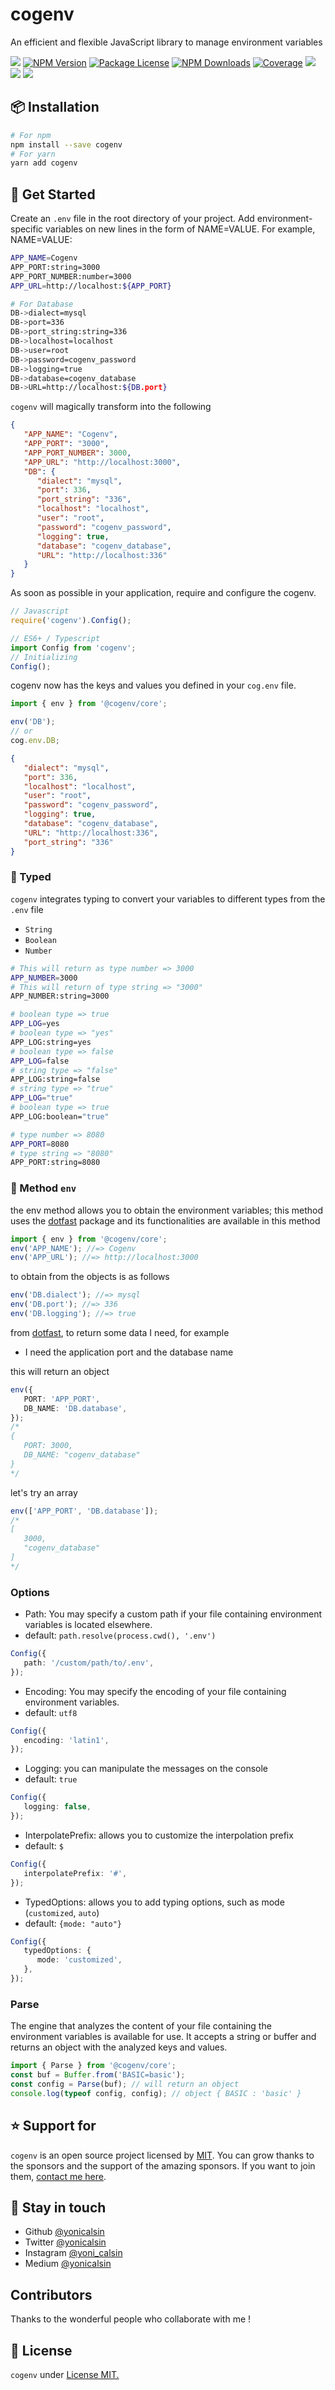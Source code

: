 # cogenv

An efficient and flexible JavaScript library to manage environment variables

<a href="https://github.com/yonicalsin/cogenv"><img src="https://img.shields.io/spiget/stars/1000?color=brightgreen&label=Star&logo=github" /></a>
<a href="https://www.npmjs.com/cogenv" target="_blank">
<img src="https://img.shields.io/npm/v/cogenv" alt="NPM Version" /></a>
<a href="https://www.npmjs.com/cogenv" target="_blank">
<img src="https://img.shields.io/npm/l/cogenv" alt="Package License" /></a>
<a href="https://www.npmjs.com/cogenv" target="_blank">
<img src="https://img.shields.io/npm/dm/cogenv" alt="NPM Downloads" /></a>
<a href="https://github.com/yonicalsin/cogenv" target="_blank">
<img src="https://s3.amazonaws.com/assets.coveralls.io/badges/coveralls_95.svg" alt="Coverage" /></a>
<a href="https://github.com/yonicalsin/cogenv"><img src="https://img.shields.io/badge/Github%20Page-cogenv-yellow?style=flat-square&logo=github" /></a>
<a href="https://github.com/yonicalsin"><img src="https://img.shields.io/badge/Author-Yoni%20Calsin-blueviolet?style=flat-square&logo=appveyor" /></a>
<a href="https://twitter.com/yonicalsin" target="_blank">
<img src="https://img.shields.io/twitter/follow/yonicalsin.svg?style=social&label=Follow"></a>

## 📦 Installation

```bash
# For npm
npm install --save cogenv
# For yarn
yarn add cogenv
```

## 🚀 Get Started

Create an `.env` file in the root directory of your project. Add environment-specific variables on new lines in the form of NAME=VALUE. For example, NAME=VALUE:

```bash
APP_NAME=Cogenv
APP_PORT:string=3000
APP_PORT_NUMBER:number=3000
APP_URL=http://localhost:${APP_PORT}

# For Database
DB->dialect=mysql
DB->port=336
DB->port_string:string=336
DB->localhost=localhost
DB->user=root
DB->password=cogenv_password
DB->logging=true
DB->database=cogenv_database
DB->URL=http://localhost:${DB.port}
```

`cogenv` will magically transform into the following

```json
{
   "APP_NAME": "Cogenv",
   "APP_PORT": "3000",
   "APP_PORT_NUMBER": 3000,
   "APP_URL": "http://localhost:3000",
   "DB": {
      "dialect": "mysql",
      "port": 336,
      "port_string": "336",
      "localhost": "localhost",
      "user": "root",
      "password": "cogenv_password",
      "logging": true,
      "database": "cogenv_database",
      "URL": "http://localhost:336"
   }
}
```

As soon as possible in your application, require and configure the cogenv.

```ts
// Javascript
require('cogenv').Config();

// ES6+ / Typescript
import Config from 'cogenv';
// Initializing
Config();
```

cogenv now has the keys and values you defined in your `cog.env` file.

```ts
import { env } from '@cogenv/core';

env('DB');
// or
cog.env.DB;
```

```json
{
   "dialect": "mysql",
   "port": 336,
   "localhost": "localhost",
   "user": "root",
   "password": "cogenv_password",
   "logging": true,
   "database": "cogenv_database",
   "URL": "http://localhost:336",
   "port_string": "336"
}
```

### 🎨 Typed

`cogenv` integrates typing to convert your variables to different types from the `.env` file

-  `String`
-  `Boolean`
-  `Number`

```bash
# This will return as type number => 3000
APP_NUMBER=3000
# This will return of type string => "3000"
APP_NUMBER:string=3000

# boolean type => true
APP_LOG=yes
# boolean type => "yes"
APP_LOG:string=yes
# boolean type => false
APP_LOG=false
# string type => "false"
APP_LOG:string=false
# string type => "true"
APP_LOG="true"
# boolean type => true
APP_LOG:boolean="true"

# type number => 8080
APP_PORT=8080
# type string => "8080"
APP_PORT:string=8080
```

### 🎉 Method `env`

the env method allows you to obtain the environment variables; this method uses the [dotfast](https://github.com/yonicalsin/dotfast) package and its functionalities are available in this method

```ts
import { env } from '@cogenv/core';
env('APP_NAME'); //=> Cogenv
env('APP_URL'); //=> http://localhost:3000
```

to obtain from the objects is as follows

```ts
env('DB.dialect'); //=> mysql
env('DB.port'); //=> 336
env('DB.logging'); //=> true
```

from [dotfast](https://github.com/yonicalsin/dotfast), to return some data I need, for example

-  I need the application port and the database name

this will return an object

```ts
env({
   PORT: 'APP_PORT',
   DB_NAME: 'DB.database',
});
/*
{
   PORT: 3000,
   DB_NAME: "cogenv_database"
}
*/
```

let's try an array

```ts
env(['APP_PORT', 'DB.database']);
/*
[
   3000,
   "cogenv_database"
]
*/
```

### Options

-  Path: You may specify a custom path if your file containing environment variables is located elsewhere.
-  default: `path.resolve(process.cwd(), '.env')`

```ts
Config({
   path: '/custom/path/to/.env',
});
```

-  Encoding: You may specify the encoding of your file containing environment variables.
-  default: `utf8`

```ts
Config({
   encoding: 'latin1',
});
```

-  Logging: you can manipulate the messages on the console
-  default: `true`

```ts
Config({
   logging: false,
});
```

-  InterpolatePrefix: allows you to customize the interpolation prefix
-  default: `$`

```ts
Config({
   interpolatePrefix: '#',
});
```

-  TypedOptions: allows you to add typing options, such as mode (`customized`, `auto`)
-  default: `{mode: "auto"}`

```ts
Config({
   typedOptions: {
      mode: 'customized',
   },
});
```

### Parse

The engine that analyzes the content of your file containing the environment variables is available for use. It accepts a string or buffer and returns an object with the analyzed keys and values.

```ts
import { Parse } from '@cogenv/core';
const buf = Buffer.from('BASIC=basic');
const config = Parse(buf); // will return an object
console.log(typeof config, config); // object { BASIC : 'basic' }
```

## ⭐ Support for

`cogenv` is an open source project licensed by [MIT](LICENSE). You can grow thanks to the sponsors and the support of the amazing sponsors. If you want to join them, [contact me here](mailto:helloyonicb@gmail.com).

## 🎩 Stay in touch

-  Github [@yonicalsin](https://github.com/yonicalsin)
-  Twitter [@yonicalsin](https://twitter.com/yonicalsin)
-  Instagram [@yoni_calsin](https://instagram.com/yoni_calsin)
-  Medium [@yonicalsin](https://medium.com/yonicalsin)

## Contributors

Thanks to the wonderful people who collaborate with me !

## 📜 License

`cogenv` under [License MIT.](LICENSE)
